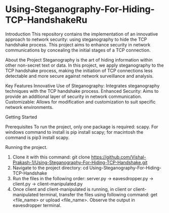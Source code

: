 # Using-Steganography-For-Hiding-TCP-HandshakeRu

Introduction
This repository contains the implementation of an innovative approach to network security: using steganography to hide the TCP handshake process. This project aims to enhance security in network communications by concealing the initial stages of a TCP connection.

About the Project
Steganography is the art of hiding information within other non-secret text or data. In this project, we apply steganography to the TCP handshake process, making the initiation of TCP connections less detectable and more secure against network surveillance and analysis.

Key Features
Innovative Use of Steganography: Integrates steganography techniques with the TCP handshake process.
Enhanced Security: Aims to provide an additional layer of security in network communication.
Customizable: Allows for modification and customization to suit specific network environments.

Getting Started

Prerequisites
To run the project, only one package is required: scapy. For windows command to install is pip install scapy; for macintosh the command is pip3 install scapy.

Running the project.
1) Clone it with this command: git clone https://github.com/Vishal-Prakash-1/Using-Steganography-For-Hiding-TCP-Handshake.git
2) Navigate to the project directory: cd Using-Steganography-For-Hiding-TCP-Handshake
3) Run the files in the following order: server.py -> eavesdropper.py -> client.py -> client-manipulated.py
4) Once client and client-manipulated is running, in client or client-manipulated terminal, transfer the files using following command: get <file_name> or upload <file_name>. Observe the output in eavesdropper terminal.